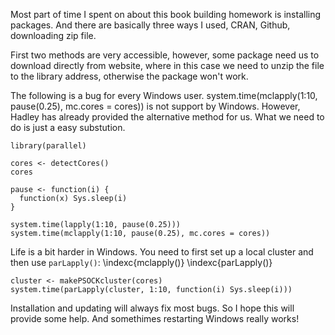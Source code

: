 Most part of time I spent on about this book building homework is installing packages. And there are basically three ways I used, CRAN, Github, downloading zip file.

First two methods are very accessible, however, some package need us to download directly from website, where in this case we need to unzip the file to the library address, otherwise the package won't work.

The following is a bug for every Windows user. system.time(mclapply(1:10, pause(0.25), mc.cores = cores)) is not support by Windows. However, Hadley has already provided the alternative method for us. What we need to do is just a easy substution.

```{r}
library(parallel)
```

```{r, cache = TRUE}
cores <- detectCores()
cores

pause <- function(i) {
  function(x) Sys.sleep(i)
}

system.time(lapply(1:10, pause(0.25)))
system.time(mclapply(1:10, pause(0.25), mc.cores = cores))
```

Life is a bit harder in Windows. You need to first set up a local cluster and then use `parLapply()`: \indexc{mclapply()} \indexc{parLapply()}

```{r, cache = TRUE}
cluster <- makePSOCKcluster(cores)
system.time(parLapply(cluster, 1:10, function(i) Sys.sleep(i)))
```

Installation and updating will always fix most bugs. So I hope this will provide some help. And somethimes restarting Windows really works!

